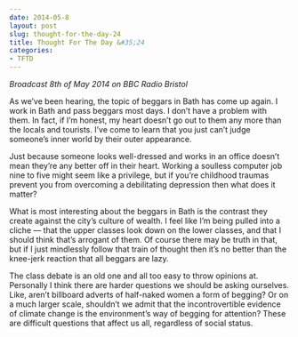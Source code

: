 ```yaml
---
date: 2014-05-8
layout: post
slug: thought-for-the-day-24
title: Thought For The Day &#35;24
categories:
- TFTD
---
```


*Broadcast 8th of May 2014 on BBC Radio Bristol*

As we’ve been hearing, the topic of beggars in Bath has come up again. I work in Bath and pass beggars most days. I don’t have a problem with them. In fact, if I’m honest, my heart doesn’t go out to them any more than the locals and tourists. I’ve come to learn that you just can’t judge someone’s inner world by their outer appearance.

Just because someone looks well-dressed and works in an office doesn’t mean they’re any better off in their heart. Working a soulless computer job nine to five might seem like a privilege, but if you’re childhood traumas prevent you from overcoming a debilitating depression then what does it matter?

What is most interesting about the beggars in Bath is the contrast they create against the city’s culture of wealth. I feel like I’m being pulled into a cliche — that the upper classes look down on the lower classes, and that I should think that’s arrogant of them. Of course there may be truth in that, but if I just mindlessly follow that train of thought then it’s no better than the knee-jerk reaction that all beggars are lazy.

The class debate is an old one and all too easy to throw opinions at. Personally I think there are harder questions we should be asking ourselves. Like, aren’t billboard adverts of half-naked women a form of begging? Or on a much larger scale, shouldn’t we admit that the incontrovertible evidence of climate change is the environment’s way of begging for attention? These are difficult questions that affect us all, regardless of social status.